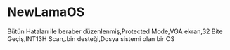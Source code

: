 # NewLamaOS
Bütün Hataları ile beraber düzenlenmiş,Protected Mode,VGA ekran,32 Bite Geçiş,INT13H Scan,.bin desteği,Dosya sistemi olan bir OS
